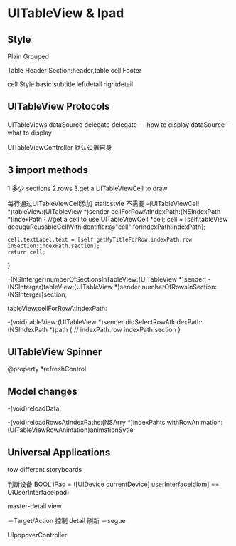 UITableView & Ipad
==================
Style
-----

Plain 
Grouped

Table Header
Section:header,table cell
Footer

cell Style
basic
subtitle
leftdetail
rightdetail

UITableView Protocols
---------------------
UITableViews dataSource delegate
delegate － how to display
dataSource - what to display

UITableViewController 默认设置自身

3 import methods
----------------
1.多少 sections
2.rows
3.get a UITableViewCell to draw

每行通过UITableViewCell添加
staticstyle 不需要
-(UITableViewCell *)tableView:(UITableView *)sender
		cellForRowAtIndexPath:(NSIndexPath *)indexPath
{
	//get a cell to use 
	UITableViewCell *cell;
	cell = [self.tableView deququReusableCellWithIdentifier:@"cell"
											forIndexPath:indexPath];

    cell.textLabel.text = [self getMyTitleForRow:indexPath.row inSection:indexPath.section];
    return cell;
}

-(NSInterger)numberOfSectionsInTableView:(UITableView *)sender;
-(NSInterger)tableView:(UITableView *)sender numberOfRowsInSection:(NSInterger)section;

tableView:cellForRowAtIndexPath:

-(void)tableView:(UITableView *)sender didSelectRowAtIndexPath:(NSIndexPath *)path
{
	// indexPath.row indexPath.section
}

UITableView Spinner
--------------------
@property *refreshControl

Model changes
-------------
-(void)reloadData;

-(void)reloadRowsAtIndexPaths:(NSArry *)indexPahts
				withRowAnimation:(UITableViewRowAnimation)animationSytle;

Universal Applications
----------------------
tow different storyboards

判断设备
BOOL iPad = ([UIDevice currentDevice] userInterfaceIdiom] == UIUserInterfaceIpad)

master-detail view

－Target/Action 控制 detail 刷新
－segue

UIpopoverController 


